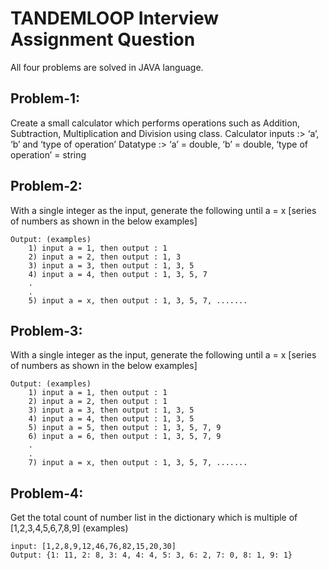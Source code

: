 # TANDEMLOOP Interview Assignment Question

All four problems are solved in JAVA language.

## Problem-1:
Create a small calculator which performs operations such as Addition, Subtraction, Multiplication and Division using class.
    Calculator inputs :> ‘a’, ‘b’ and ‘type of operation’
    Datatype :> ‘a’ = double, ‘b’ = double, ‘type of operation’ = string
    
## Problem-2:
 With a single integer as the input, generate the following until a = x [series of numbers as shown in the below examples]

    Output: (examples)
        1) input a = 1, then output : 1
        2) input a = 2, then output : 1, 3
        3) input a = 3, then output : 1, 3, 5
        4) input a = 4, then output : 1, 3, 5, 7
        .
        .
        5) input a = x, then output : 1, 3, 5, 7, .......
 
## Problem-3:
With a single integer as the input, generate the following until a = x [series of numbers as shown in the below examples]

    Output: (examples)
        1) input a = 1, then output : 1
        2) input a = 2, then output : 1
        3) input a = 3, then output : 1, 3, 5
        4) input a = 4, then output : 1, 3, 5
        5) input a = 5, then output : 1, 3, 5, 7, 9
        6) input a = 6, then output : 1, 3, 5, 7, 9
        .
        .
        7) input a = x, then output : 1, 3, 5, 7, .......
        
## Problem-4:
Get the total count of number list in the dictionary which is multiple of [1,2,3,4,5,6,7,8,9]
    (examples)
    
    input: [1,2,8,9,12,46,76,82,15,20,30]
    Output: {1: 11, 2: 8, 3: 4, 4: 4, 5: 3, 6: 2, 7: 0, 8: 1, 9: 1}
